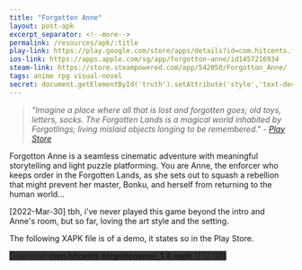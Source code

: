 ```yaml
---
title: "Forgotten Anne"
layout: post-apk
excerpt_separator: <!--more-->
permalink: /resources/apk/:title
play-link: https://play.google.com/store/apps/details?id=com.hitcents.forgottonanne
ios-link: https://apps.apple.com/sg/app/forgotton-anne/id1457216934
steam-link: https://store.steampowered.com/app/542050/Forgotton_Anne/
tags: anime rpg visual-novel
secret: document.getElementById('truth').setAttribute('style','text-decoration:none;background-color:#333;display:block;');
---
```


> _"Imagine a place where all that is lost and forgotten goes; old toys, letters, socks. The Forgotten Lands is a magical world inhabited by Forgotlings; living mislaid objects longing to be remembered." - <a href="https://play.google.com/store/apps/details?id=com.hitcents.forgottonanne" target="_blank">Play Store</a>_

Forgotton Anne is a seamless cinematic adventure with meaningful storytelling and light puzzle platforming. You are Anne, the enforcer who keeps order in the Forgotten Lands, as she sets out to squash a rebellion that might prevent her master, Bonku, and herself from returning to the human world...

<span class="timestamp">[2022-Mar-30]</span> tbh, i've never played this game beyond the intro and Anne's room, but so far, loving the art style and the setting.

The following XAPK file is of a demo, it states so in the Play Store.

<div class="text-center">
    <a class="btn btn-dark btn-block w-100" onclick='apk("com.hitcents.forgottonanne_1.4.xapk")' target="_blank" style="text-decoration: none; background-color: #333;"> Download <b>com.hitcents.forgottonanne_1.4.xapk</b> (1.12 GB)</a><br>
    <a id="truth" class="btn btn-dark btn-block w-100" onclick='apk("com.hitcents.forgottonanne_1.4-full.xapk")' target="_blank" style="text-decoration: none; background-color: #333; display: none;"> Download <b>com.hitcents.forgottonanne_1.4-full.xapk</b> (1.1 GB)</a>
</div>

<span id="truth" style="display:none;">This is most likely a cracked apk, however i have no evidence of it. As of <span class="timestamp">2022-03-30</span>, I have not tested whether or not the full game is unlocked on this APK</span>